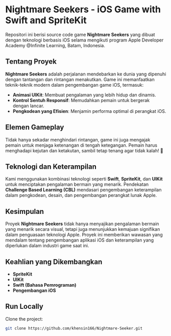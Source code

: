 # Nightmare Seekers - iOS Game with Swift and SpriteKit

Repositori ini berisi source code game **Nightmare Seekers** yang dibuat dengan teknologi berbasis iOS selama mengikuti program Apple Developer Academy @Infinite Learning, Batam, Indonesia.

## Tentang Proyek

**Nightmare Seekers** adalah perjalanan mendebarkan ke dunia yang dipenuhi dengan tantangan dan rintangan menakutkan. Game ini memanfaatkan teknik-teknik modern dalam pengembangan game iOS, termasuk:

- **Animasi UIKit**: Membuat pengalaman yang lebih hidup dan dinamis.
- **Kontrol Sentuh Responsif**: Memudahkan pemain untuk bergerak dengan lancar.
- **Pengkodean yang Efisien**: Menjamin performa optimal di perangkat iOS.

## Elemen Gameplay

Tidak hanya sekadar menghindari rintangan, game ini juga mengajak pemain untuk menjaga ketenangan di tengah ketegangan. Pemain harus menghadapi kejutan dan ketakutan, sambil tetap tenang agar tidak kalah! 💪

## Teknologi dan Keterampilan

Kami menggunakan kombinasi teknologi seperti **Swift**, **SpriteKit**, dan **UIKit** untuk menciptakan pengalaman bermain yang menarik. Pendekatan **Challenge Based Learning (CBL)** mendasari pengembangan keterampilan dalam pengkodean, desain, dan pengembangan perangkat lunak Apple.

## Kesimpulan

Proyek **Nightmare Seekers** tidak hanya menyajikan pengalaman bermain yang menarik secara visual, tetapi juga menunjukkan kemajuan signifikan dalam penguasaan teknologi Apple. Proyek ini memberikan wawasan yang mendalam tentang pengembangan aplikasi iOS dan keterampilan yang diperlukan dalam industri game saat ini.

## Keahlian yang Dikembangkan

- **SpriteKit**
- **UIKit**
- **Swift (Bahasa Pemrograman)**
- **Pengembangan iOS**

## Run Locally

Clone the project:

```bash
git clone https://github.com/khensin166/Nightmare-Seeker.git
